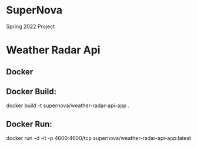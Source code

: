 # SuperNova
Spring 2022 Project

# Weather Radar Api


## Docker

## Docker Build:
docker build -t supernova/weather-radar-api-app .

## Docker Run:
docker run -d -it -p 4600:4600/tcp supernova/weather-radar-api-app:latest


